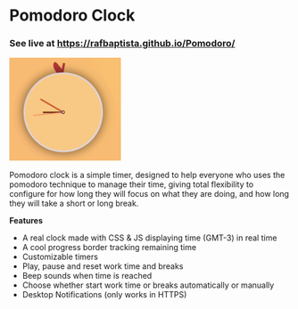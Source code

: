 # Pomodoro Clock
### See live at  https://rafbaptista.github.io/Pomodoro/
<img src="https://github.com/rafbaptista/Pomodoro/blob/master/assets/images/pomodoro.gif" width="200" height="185">

Pomodoro clock is a simple timer, designed to help everyone who uses the pomodoro technique to manage their time, giving total flexibility to configure for how long they will focus on what they are doing, and how long they will take a short or long break.

**Features**
- A real clock made with CSS & JS displaying time (GMT-3) in real time  
- A cool progress border tracking remaining time 
- Customizable timers
- Play, pause and reset work time and breaks
- Beep sounds when time is reached
- Choose whether start work time or breaks automatically or manually
- Desktop Notifications (only works in HTTPS)
